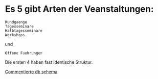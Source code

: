 # Es 5 gibt Arten der Veanstaltungen:
```
Rundgaenge
Tagesseminare
Halbtagesseminare
Workshops
```
und
```
Offene Fuehrungen
```
Die ersten 4 haben fast identische Struktur.

[Commentierte db schema](schema.md)

